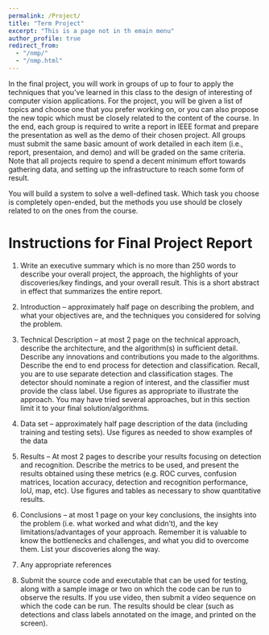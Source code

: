 ```yaml
---
permalink: /Project/
title: "Term Project"
excerpt: "This is a page not in th emain menu"
author_profile: true
redirect_from: 
  - "/nmp/"
  - "/nmp.html"
---
```


In the final project, you will work in groups of up to four to apply the techniques that you've learned in this class to the design of interesting of computer vision applications. For the project, you will be given a list of topics and choose one that you prefer working on, or you can also propose the new topic which must be closely related to the content of the course. In the end, each group is required to write a report in IEEE format and prepare the presentation as well as the demo of their chosen project. All groups must submit the same basic amount of work detailed in each item (i.e., report, presentaion, and demo) and will be graded on the same criteria. Note that all projects require to spend a decent minimum effort towards gathering data, and setting up the infrastructure to reach some form of result. 

You will build a system to solve a well-defined task. Which task you choose is completely open-ended, but the methods you use should be closely related to on the ones from the course.

Instructions for Final Project Report
======

1. Write an executive summary which is no more than 250 words to describe your overall project, the approach, the highlights of your discoveries/key findings, and your overall result. This is a short abstract in effect that summarizes the entire report.

2. Introduction – approximately half  page on describing the problem, and what your objectives are, and the techniques you considered for solving the problem. 
3. Technical Description – at most 2 page on the technical approach, describe the architecture, and the algorithm(s) in sufficient detail. Describe any innovations and contributions you made to the algorithms. Describe the end to end process for detection and classification. Recall, you are to use separate detection and classification stages. The detector should nominate a region of interest, and the classifier must provide the class label. Use figures as appropriate to illustrate the approach. You may have tried several approaches, but in this section limit it to your final solution/algorithms.
4. Data set – approximately half page description of the data (including training and testing sets). Use figures as needed to show examples of the data
5. Results –  At most 2 pages to describe your results focusing on detection and recognition. Describe the metrics to be used, and present the results obtained using these metrics (e.g. ROC curves, confusion matrices, location accuracy, detection and recognition performance, IoU, map, etc).  Use figures and tables as necessary to show quantitative results.
6. Conclusions – at most 1 page on your key conclusions, the insights into the problem (i.e. what worked and what didn’t), and the key limitations/advantages of your approach. Remember it is valuable to know the  bottlenecks and challenges, and what you did to overcome them. List your discoveries along the way.
7. Any appropriate references
8. Submit the source code and executable that can be used for testing, along with a sample image or two on which the code can be run to observe the results. If you use video, then submit a video sequence on which the code can be run. The results should be clear (such as detections and class labels annotated on the image, and printed on the screen).  


